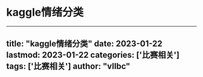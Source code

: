 # kaggle情绪分类

---
title: "kaggle情绪分类"
date: 2023-01-22
lastmod: 2023-01-22
categories: ['比赛相关']
tags: ['比赛相关']
author: "vllbc"
---

